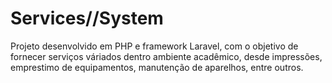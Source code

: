 # Services//System

Projeto desenvolvido em PHP e framework Laravel, com o objetivo de fornecer serviços váriados dentro ambiente acadêmico, desde impressões, emprestimo de equipamentos, manutenção de aparelhos, entre outros.
